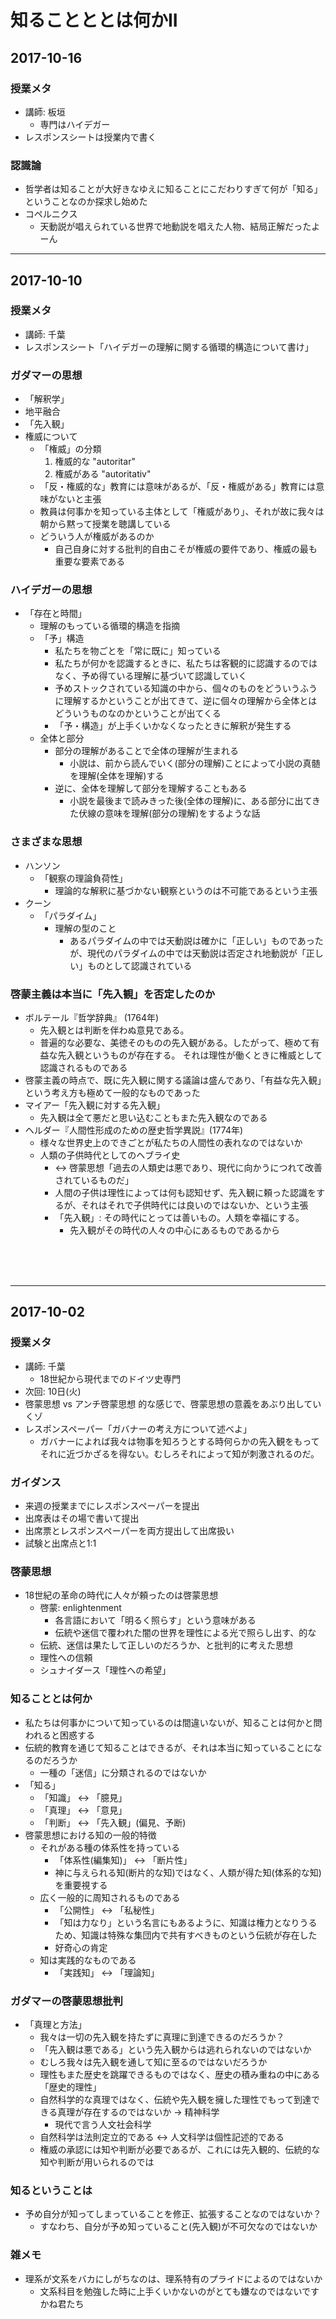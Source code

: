 # 知ることととは何かII

## 2017-10-16

### 授業メタ
* 講師: 板垣
    * 専門はハイデガー
* レスポンスシートは授業内で書く

### 認識論
* 哲学者は知ることが大好きなゆえに知ることにこだわりすぎて何が「知る」ということなのか探求し始めた
* コペルニクス
    * 天動説が唱えられている世界で地動説を唱えた人物、結局正解だったよーん


---

## 2017-10-10

### 授業メタ
* 講師: 千葉
* レスポンスシート「ハイデガーの理解に関する循環的構造について書け」

### ガダマーの思想
* 「解釈学」
* 地平融合
* 「先入観」
* 権威について
    * 「権威」の分類
        1. 権威的な "autoritar"
        1. 権威がある "autoritativ"
    * 「反・権威的な」教育には意味があるが、「反・権威がある」教育には意味がないと主張
    * 教員は何事かを知っている主体として「権威があり」、それが故に我々は朝から黙って授業を聴講している
    * どういう人が権威があるのか
        * 自己自身に対する批判的自由こそが権威の要件であり、権威の最も重要な要素である

### ハイデガーの思想
* 「存在と時間」
    * 理解のもっている循環的構造を指摘
    * 「予」構造
        * 私たちを物ごとを「常に既に」知っている
        * 私たちが何かを認識するときに、私たちは客観的に認識するのではなく、予め得ている理解に基づいて認識していく
        * 予めストックされている知識の中から、個々のものをどういうふうに理解するかということが出てきて、逆に個々の理解から全体とはどういうものなのかということが出てくる
        * 「予・構造」が上手くいかなくなったときに解釈が発生する
    * 全体と部分
        * 部分の理解があることで全体の理解が生まれる
            * 小説は、前から読んでいく(部分の理解)ことによって小説の真髄を理解(全体を理解)する
        * 逆に、全体を理解して部分を理解することもある
            * 小説を最後まで読みきった後(全体の理解)に、ある部分に出てきた伏線の意味を理解(部分の理解)をするような話
### さまざまな思想
* ハンソン
    * 「観察の理論負荷性」
        * 理論的な解釈に基づかない観察というのは不可能であるという主張
* クーン
    * 「パラダイム」
        * 理解の型のこと
            * あるパラダイムの中では天動説は確かに「正しい」ものであったが、現代のパラダイムの中では天動説は否定され地動説が「正しい」ものとして認識されている

### 啓蒙主義は本当に「先入観」を否定したのか
* ボルテール『哲学辞典』 (1764年)
    * 先入観とは判断を伴わぬ意見である。
    * 普遍的な必要な、美徳そのものの先入観がある。したがって、極めて有益な先入観というものが存在する。 それは理性が働くときに権威として認識されるものである
* 啓蒙主義の時点で、既に先入観に関する議論は盛んであり、「有益な先入観」という考え方も極めて一般的なものであった
* マイアー「先入観に対する先入観」
    * 先入観は全て悪だと思い込むこともまた先入観なのである
* ヘルダー『人間性形成のための歴史哲学異説』(1774年)
    * 様々な世界史上のできごとが私たちの人間性の表れなのではないか
    * 人類の子供時代としてのヘブライ史
        * <-> 啓蒙思想「過去の人類史は悪であり、現代に向かうにつれて改善されているものだ」
        * 人間の子供は理性によっては何も認知せず、先入観に頼った認識をするが、それはそれで子供時代には良いのではないか、という主張
        * 「先入観」: その時代にとっては善いもの。人類を幸福にする。
            * 先入観がその時代の人々の中心にあるものであるから

<br>
<br>
<br>

---

## 2017-10-02

### 授業メタ
* 講師: 千葉
    * 18世紀から現代までのドイツ史専門
* 次回: 10日(火)
* 啓蒙思想 vs アンチ啓蒙思想 的な感じで、啓蒙思想の意義をあぶり出していくゾ
* レスポンスペーパー「ガバナーの考え方について述べよ」
    * ガバナーによれば我々は物事を知ろうとする時何らかの先入観をもってそれに近づかざるを得ない。むしろそれによって知が刺激されるのだ。

### ガイダンス
* 来週の授業までにレスポンスペーパーを提出
* 出席表はその場で書いて提出
* 出席票とレスポンスペーパーを両方提出して出席扱い
* 試験と出席点と1:1

### 啓蒙思想
* 18世紀の革命の時代に人々が頼ったのは啓蒙思想
    * 啓蒙: enlightenment
        * 各言語において「明るく照らす」という意味がある
        * 伝統や迷信で覆われた闇の世界を理性による光で照らし出す、的な
    * 伝統、迷信は果たして正しいのだろうか、と批判的に考えた思想
    * 理性への信頼
    * シュナイダース「理性への希望」

### 知ることとは何か
* 私たちは何事かについて知っているのは間違いないが、知ることは何かと問われると困惑する
* 伝統的教育を通じて知ることはできるが、それは本当に知っていることになるのだろうか
    * 一種の「迷信」に分類されるのではないか
* 「知る」
    * 「知識」 <-> 「臆見」
    * 「真理」 <-> 「意見」
    * 「判断」 <-> 「先入観」(偏見、予断)
 * 啓蒙思想における知の一般的特徴
    * それがある種の体系性を持っている
        * 「体系性(編集知)」 <-> 「断片性」
        * 神に与えられる知(断片的な知)ではなく、人類が得た知(体系的な知)を重要視する
    * 広く一般的に周知されるものである
        * 「公開性」 <-> 「私秘性」
        * 「知は力なり」という名言にもあるように、知識は権力となりうるため、知識は特殊な集団内で共有すべきものという伝統が存在した
        * 好奇心の肯定
    * 知は実践的なものである
        * 「実践知」 <-> 「理論知」

### ガダマーの啓蒙思想批判
* 「真理と方法」
    * 我々は一切の先入観を持たずに真理に到達できるのだろうか？
    * 「先入観は悪である」という先入観からは逃れられないのではないか
    * むしろ我々は先入観を通して知に至るのではないだろうか
    * 理性もまた歴史を跳躍できるものではなく、歴史の積み重ねの中にある「歴史的理性」
    * 自然科学的な真理ではなく、伝統や先入観を擁した理性でもって到達できる真理が存在するのではないか -> 精神科学
        * 現代で言う人文社会科学
    * 自然科学は法則定立的である <-> 人文科学は個性記述的である
    * 権威の承認には知や判断が必要であるが、これには先入観的、伝統的な知や判断が用いられるのでは

### 知るということは
* 予め自分が知ってしまっていることを修正、拡張することなのではないか？
    * すなわち、自分が予め知っていること(先入観)が不可欠なのではないか

### 雑メモ
* 理系が文系をバカにしがちなのは、理系特有のプライドによるのではないか
    * 文系科目を勉強した時に上手くいかないのがとても嫌なのではないですかね君たち